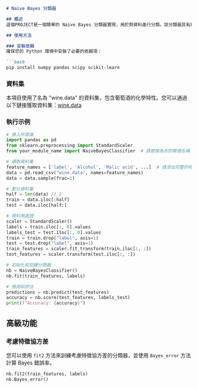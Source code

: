 ```markdown
# Naive Bayes 分類器

## 概述
這個PROJECT是一個簡單的 Naive Bayes 分類器實現，用於對資料進行分類。該分類器具有兩個版本，其中一個是針對特徵獨立的情況，另一個考慮了特徵之間的協方差。

## 使用方法

### 安裝依賴
確保您的 Python 環境中安裝了必要的依賴項：

```bash
pip install numpy pandas scipy scikit-learn
```

### 資料集
本項目使用了名為 "wine.data" 的資料集，包含葡萄酒的化學特性。您可以通過以下鏈接獲取資料集：[wine.data](連接到資料集)

### 執行示例
```python
# 導入所需庫
import pandas as pd
from sklearn.preprocessing import StandardScaler
from your_module_name import NaiveBayesClassifier  # 請替換為你的模塊名稱

# 讀取資料集
feature_names = ['label', 'Alcohol', 'Malic acid', ...]  # 請添加完整的特徵名稱
data = pd.read_csv("wine.data", names=feature_names)
data = data.sample(frac=1)

# 劃分資料集
half = len(data) // 2
train = data.iloc[:half]
test = data.iloc[half:]

# 資料預處理
scaler = StandardScaler()
labels = train.iloc[:, 0].values
labels_test = test.iloc[:, 0].values
train = train.drop("label", axis=1)
test = test.drop("label", axis=1)
train_features = scaler.fit_transform(train.iloc[:, :])
test_features = scaler.transform(test.iloc[:, :])

# 初始化和訓練分類器
nb = NaiveBayesClassifier()
nb.fit(train_features, labels)

# 預測和評估
predictions = nb.predict(test_features)
accuracy = nb.score(test_features, labels_test)
print(f"Accuracy: {accuracy}")
```

## 高級功能

### 考慮特徵協方差
您可以使用 `fit2` 方法來訓練考慮特徵協方差的分類器，並使用 `Bayes_error` 方法計算 Bayes 錯誤率。

```python
nb.fit2(train_features, labels)
nb.Bayes_error()
```


